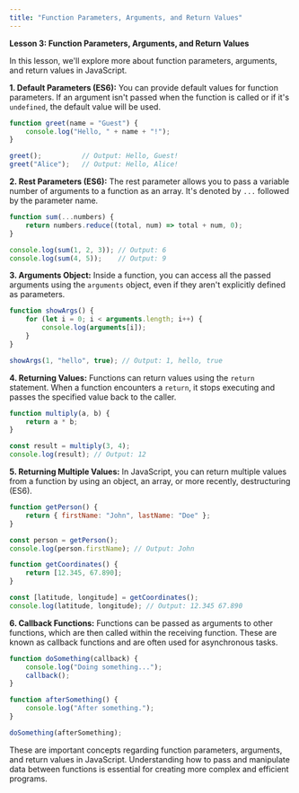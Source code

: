 ```yaml
---
title: "Function Parameters, Arguments, and Return Values"
---
```


**Lesson 3: Function Parameters, Arguments, and Return Values**

In this lesson, we'll explore more about function parameters, arguments, and return values in JavaScript.

**1. Default Parameters (ES6):**
You can provide default values for function parameters. If an argument isn't passed when the function is called or if it's `undefined`, the default value will be used.

```javascript
function greet(name = "Guest") {
    console.log("Hello, " + name + "!");
}

greet();          // Output: Hello, Guest!
greet("Alice");   // Output: Hello, Alice!
```

**2. Rest Parameters (ES6):**
The rest parameter allows you to pass a variable number of arguments to a function as an array. It's denoted by `...` followed by the parameter name.

```javascript
function sum(...numbers) {
    return numbers.reduce((total, num) => total + num, 0);
}

console.log(sum(1, 2, 3)); // Output: 6
console.log(sum(4, 5));    // Output: 9
```

**3. Arguments Object:**
Inside a function, you can access all the passed arguments using the `arguments` object, even if they aren't explicitly defined as parameters.

```javascript
function showArgs() {
    for (let i = 0; i < arguments.length; i++) {
        console.log(arguments[i]);
    }
}

showArgs(1, "hello", true); // Output: 1, hello, true
```

**4. Returning Values:**
Functions can return values using the `return` statement. When a function encounters a `return`, it stops executing and passes the specified value back to the caller.

```javascript
function multiply(a, b) {
    return a * b;
}

const result = multiply(3, 4);
console.log(result); // Output: 12
```

**5. Returning Multiple Values:**
In JavaScript, you can return multiple values from a function by using an object, an array, or more recently, destructuring (ES6).

```javascript
function getPerson() {
    return { firstName: "John", lastName: "Doe" };
}

const person = getPerson();
console.log(person.firstName); // Output: John

function getCoordinates() {
    return [12.345, 67.890];
}

const [latitude, longitude] = getCoordinates();
console.log(latitude, longitude); // Output: 12.345 67.890
```

**6. Callback Functions:**
Functions can be passed as arguments to other functions, which are then called within the receiving function. These are known as callback functions and are often used for asynchronous tasks.

```javascript
function doSomething(callback) {
    console.log("Doing something...");
    callback();
}

function afterSomething() {
    console.log("After something.");
}

doSomething(afterSomething);
```

These are important concepts regarding function parameters, arguments, and return values in JavaScript. Understanding how to pass and manipulate data between functions is essential for creating more complex and efficient programs.